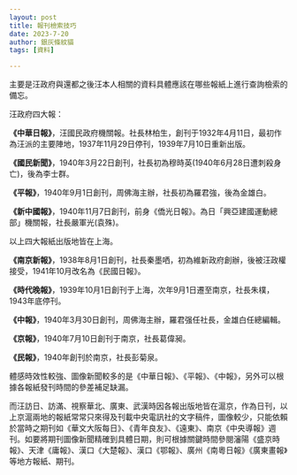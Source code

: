 ```yaml
---
layout: post
title: 報刊檢索技巧
date: 2023-7-20
author: 銀灰條紋貓
tags: [資料]

---
```



主要是汪政府與還都之後汪本人相關的資料具體應該在哪些報紙上進行查詢檢索的備忘。

汪政府四大報：

**《中華日報》**，汪國民政府機關報。社長林柏生，創刊于1932年4月11日，最初作為汪派的主要陣地，1937年11月29日停刊，1939年7月10日重新出版。

**《國民新聞》**，1940年3月22日創刊，社長初為穆時英(1940年6月28日遭刺殺身亡)，後為李士群。

**《平報》**，1940年9月1日創刊，周佛海主辦，社長初為羅君強，後為金雄白。

**《新中國報》**，1940年11月7日創刊，前身《僑光日報》。為日「興亞建國運動總部」機關報，社長嚴軍光(袁殊)。

以上四大報紙出版地皆在上海。

**《南京新報》**，1938年8月1日創刊，社長秦墨哂，初為維新政府創辦，後被汪政權接受，1941年10月改名為《民國日報》。

**《時代晚報》**，1939年10月1日創刊于上海，次年9月1日遷至南京，社長朱樸，1943年底停刊。

**《中報》**，1940年3月30日創刊，周佛海主辦，羅君强任社長，金雄白任總編輯。 

**《京報》**，1940年7月10日創刊于南京，社長葛偉昶。

**《民報》**，1940年創刊於南京，社長彭菊泉。


體感時效性較強、圖像新聞較多的是《中華日報》、《平報》、《中報》，另外可以根據各報紙發刊時間的參差補足缺漏。

而汪訪日、訪滿、視察華北、廣東、武漢時因各報出版地皆在滬京，作為日刊，以上京滬兩地的報紙常常只來得及刊載中央電訊社的文字稿件，圖像較少，只能依賴於當時之期刊如《華文大阪每日》、《青年良友》、《遠東》、南京《中央導報》週刊。如要將期刊圖像新聞精確到具體日期，則可根據關鍵時間參閱瀋陽《盛京時報》、天津《庸報》、漢口《大楚報》、漢口《鄂報》、廣州《南粵日報》《廣東畫報》等地方報紙、期刊。



